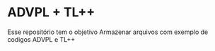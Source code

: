 # ADVPL + TL++

Esse repositório tem o objetivo Armazenar arquivos com exemplo de codigos ADVPL e TL++
